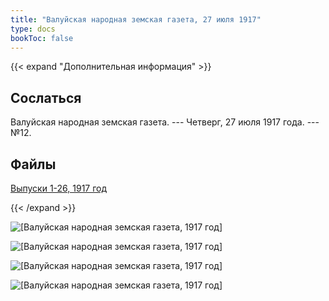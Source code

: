 ```yaml
---
title: "Валуйская народная земская газета, 27 июля 1917"
type: docs
bookToc: false
---
```


{{< expand "Дополнительная информация" >}}
## Сослаться
Валуйская народная земская газета. --- Четверг, 27 июля 1917 года. --- №12.

## Файлы
[Выпуски 1-26, 1917 год](https://www.dropbox.com/sh/f66udc3wv8z9994/AADjgSdoNAVKO_sDOpFltcOta?dl=0)

{{< /expand >}}

![[Валуйская народная земская газета, 1917 год]](/static/img/papers/1917_№12.jpg)

![[Валуйская народная земская газета, 1917 год]](/static/img/papers/1917_№12_p2.jpg)

![[Валуйская народная земская газета, 1917 год]](/static/img/papers/1917_№12_p3.jpg)

![[Валуйская народная земская газета, 1917 год]](/static/img/papers/1917_№12_p4.jpg)

